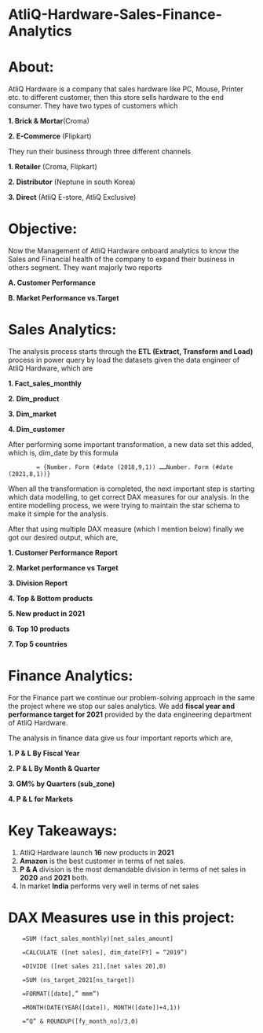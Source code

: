 # AtliQ-Hardware-Sales-Finance-Analytics

# About: 
AtliQ Hardware is a company that sales hardware like PC, Mouse, Printer etc. to different customer, then this store sells hardware to the end consumer. They have two types of customers which 

**1.	Brick & Mortar**(Croma)

**2.	E-Commerce** (Flipkart)

They run their business through three different channels

**1.	Retailer** (Croma, Flipkart)

**2.	Distributor** (Neptune in south Korea)

**3.	Direct** (AtliQ E-store, AtliQ Exclusive)

# Objective: 

Now the Management of AtliQ Hardware onboard analytics to know the Sales and Financial health of the company to expand their business in others segment. They want majorly two reports

**A.	Customer Performance**

**B.	Market Performance vs.Target**

# Sales Analytics: 
The analysis process starts through the **ETL (Extract, Transform and Load)** process in power query by load the datasets given the data engineer of AtliQ Hardware, which are

**1.	Fact_sales_monthly**

**2.	Dim_product**
	
**3.	Dim_market**

**4. Dim_customer**

After performing some important transformation, a new data set this added, which is, dim_date by this formula 
               
            = {Number. Form (#date (2018,9,1)) ……Number. Form (#date (2021,8,1))}
            

When all the transformation is completed, the next important step is starting which data modelling, to get correct DAX measures for our analysis. In the entire modelling process, we were trying to maintain the star schema to make it simple for the analysis. 

After that using multiple DAX measure (which I mention below) finally we got our desired output, which are,


**1.	Customer Performance Report**

**2.	Market performance vs Target**

**3.	Division Report**

**4.	Top & Bottom products** 

**5.	New product in 2021**

**6.	Top 10 products**

**7.	Top 5 countries**


# Finance Analytics:

For the Finance part we continue our problem-solving approach in the same the project where we stop our sales analytics. We add **fiscal year and performance target for 2021** provided by the data engineering department of AtliQ Hardware. 

The analysis in finance data give us four important reports which are,

**1.	P & L By Fiscal Year**

**2.	P & L By Month & Quarter**

**3.	GM% by Quarters (sub_zone)**

**4.	P & L for Markets**

# Key Takeaways: 

1.	AtliQ Hardware launch **16** new products in **2021**
2.	**Amazon** is the best customer in terms of net sales.
3.	**P & A** division is the most demandable division in terms of net sales in **2020** and **2021** both.
4.	In market **India** performs very well in terms of net sales

# DAX Measures use in this project: 

        =SUM (fact_sales_monthly)[net_sales_amount]

        =CALCULATE ([net sales], dim_date[FY] = “2019”)
        
        =DIVIDE ([net sales 21],[net sales 20],0)

        =SUM (ns_target_2021[ns_target])

        =FORMAT([date],” mmm”)

        =MONTH(DATE(YEAR([date]), MONTH([date])+4,1))

        =“Q” & ROUNDUP([fy_month_no]/3,0)
